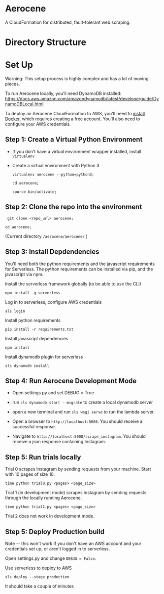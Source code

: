 # Aerocene
A CloudFormation for distributed, fault-tolerant web scraping.

# Directory Structure

# Set Up

Warning: This setup process is highly complex and has a lot of moving pieces.

To run Aerocene locally, you'll need DynamoDB installed: https://docs.aws.amazon.com/amazondynamodb/latest/developerguide/DynamoDBLocal.html

To deploy an Aerocene CloudFormation to AWS, you'll need to [install Docker](https://docs.docker.com/install/), which requires creating a free account. You'll also need to configure your AWS credentials.


## Step 1: Create a Virtual Python Environment

- If you don't have a virtual environment wrapper installed, install `virtualenv`
- Create a virtual environment with Python 3


    `virtualenv aerocene --python=python3;`

    `cd aerocene;`

    `source bin/activate;`

## Step 2: Clone the repo into the environment

` git clone <repo_url> aerocene;`

`cd aerocene;`

(Current directory `/aerocene/aerocene/` )


## Step 3: Install Depdendencies

You'll need both the python requirements and the javascript requirements for Serverless. The python requirements can be installed via pip, and the javascript via npm.

Install the serverless framework globally (to be able to use the CLI)

`npm install -g serverless`

Log in to serverless, configure AWS credentials

`sls login`

Install python requirements

`pip install -r requirements.txt`

Install javascript dependencies

`npm install`

Install dynamodb plugin for serverless

`sls dynamodb install`


## Step 4: Run Aerocene Development Mode

- Open settings.py and set DEBUG = True

- run `sls dynamodb start --migrate` to create a local dynamodb server

- open a new terminal and run `sls wsgi serve` to run the lambda server.

- Open a browser to `http://localhost:5000`. You should receive a successful response.

- Navigate to `http://localhost:5000/scrape_instagram`. You should receive a json response containing Instagram.

## Step 5: Run trials locally

Trial 0 scrapes Instagram by sending requests from your machine. Start with 10 pages of size 10.

`time python trial0.py <pages> <page_size>`

Trial 1 (in development mode) scrapes instagram by sending requests through the locally running Aerocene.

`time python trial1.py <pages> <page_size>`

Trial 2 does not work in development mode.

## Step 5: Deploy Production build

Note -- this won't work if you don't have an AWS account and your credentials set up, or aren't logged in to serverless.

Open settings.py and change `DEBUG = False`.

Use serverless to deploy to AWS

`sls deploy --stage production`

It should take a couple of minutes

